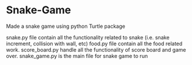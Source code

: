 # Snake-Game
Made a snake game using python Turtle package


snake.py file contain all the functionality related to snake (i.e. snake increment, collision with wall, etc)
food.py file contain all the food related work.
score_board.py handle all the functionality of score board and game over.
snake_game.py is the main file for snake game to run

